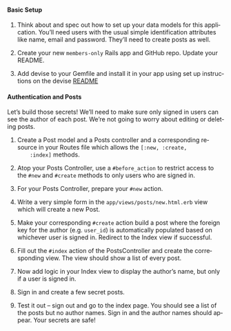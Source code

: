 <!DOCTYPE HTML PUBLIC "-//W3C//DTD HTML 4.0 Transitional//EN">
<html>
<head>
	<meta http-equiv="content-type" content="text/html; charset=utf-8"/>
	<meta name="generator" content="LibreOffice 7.2.0.4 (Linux)"/>
	<meta name="created" content="2021-09-24T21:26:14.754860146"/>
	<meta name="changed" content="2021-09-24T21:27:11.854781325"/>
</head>
<body lang="en-US" link="#000080" vlink="#800000" dir="ltr"><h4 class="western">
Basic Setup</h4>
<ol>
	<li><p style="margin-bottom: 0in">Think about and spec out how to
	set up your data models for this application. You’ll need users
	with the usual simple identification attributes like name, email and
	password. They’ll need to create posts as well.</p>
	<li><p style="margin-bottom: 0in">Create your new&nbsp;<code class="western">members-only</code>&nbsp;Rails
	app and GitHub repo. Update your README.</p>
	<li><p>Add devise to your Gemfile and install it in your app using
	set up instructions on the devise&nbsp;<a href="https://github.com/heartcombo/devise" target="_blank">README</a></p>
</ol>
<h4 class="western"><a name="authentication-and-posts"></a>Authentication
and Posts</h4>
<p>Let’s build those secrets! We’ll need to make sure only signed
in users can see the author of each post. We’re not going to worry
about editing or deleting posts.</p>
<ol>
	<li><p style="margin-bottom: 0in">Create a Post model and a Posts
	controller and a corresponding resource in your Routes file which
	allows the&nbsp;<code class="western">[:new, :create,
	:index]</code>&nbsp;methods.</p>
	<li><p style="margin-bottom: 0in">Atop your Posts Controller, use
	a&nbsp;<code class="western">#before_action</code>&nbsp;to restrict
	access to the&nbsp;<code class="western">#new</code>&nbsp;and&nbsp;<code class="western">#create</code>&nbsp;methods
	to only users who are signed in.</p>
	<li><p style="margin-bottom: 0in">For your Posts Controller, prepare
	your&nbsp;<code class="western">#new</code>&nbsp;action.</p>
	<li><p style="margin-bottom: 0in">Write a very simple form in
	the&nbsp;<code class="western">app/views/posts/new.html.erb</code>&nbsp;view
	which will create a new Post.</p>
	<li><p style="margin-bottom: 0in">Make your
	corresponding&nbsp;<code class="western">#create</code>&nbsp;action
	build a post where the foreign key for the author (e.g.&nbsp;<code class="western">user_id</code>)
	is automatically populated based on whichever user is signed in.
	Redirect to the Index view if successful.</p>
	<li><p style="margin-bottom: 0in">Fill out the&nbsp;<code class="western">#index</code>&nbsp;action
	of the PostsController and create the corresponding view. The view
	should show a list of every post.</p>
	<li><p style="margin-bottom: 0in">Now add logic in your Index view
	to display the author’s name, but only if a user is signed in.</p>
	<li><p style="margin-bottom: 0in">Sign in and create a few secret
	posts.</p>
	<li><p>Test it out – sign out and go to the index page. You should
	see a list of the posts but no author names. Sign in and the author
	names should appear. Your secrets are safe!</p>
</ol>
<p style="line-height: 100%; margin-bottom: 0in"><br/>

</p>
</body>
</html>